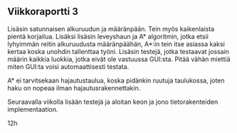 ## Viikkoraportti 3

Lisäsin satunnaisen alkuruudun ja määränpään. Tein myös kaikenlaista pientä korjailua. 
Lisäksi lisäsin leveyshaun ja A* algoritmin, jotka etsii lyhyimmän reitin
alkuruudusta määränpäähän, A*:in tein itse asiassa kaksi kertaa koska unohdin tallenttaa työni.
Lisäsin testejä, jotka testaavat jossain määrin kaikkia luokkia, jotka eivät ole vastuussa GUI:sta. 
Pitää vähän miettiä miten GUI:ta voisi automaattisesti testata.

A* ei tarvitsekaan hajautustaulua, koska pidänkin ruutuja taulukossa, joten  haku on nopeaa
ilman hajautusrakennettakin. 

Seuraavalla viikolla lisään testejä ja aloitan keon ja jono tietorakenteiden implementaation.

12h

